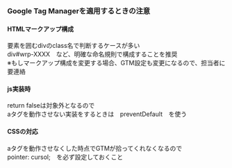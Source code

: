 ### Google Tag Managerを適用するときの注意

#### HTMLマークアップ構成
要素を囲むdivのclass名で判断するケースが多い  
div#wrp-XXXX　など、明確な命名規則で構成することを推奨  
※もしマークアップ構成を変更する場合、GTM設定も変更になるので、担当者に要連絡

#### js実装時
return falseは対象外となるので  
aタグを動作させない実装をするときは　preventDefault　を使う

#### CSSの対応
aタグを動作させなくした時点でGTMが拾ってくれなくなるので  
pointer: cursol;　を必ず設定しておくこと